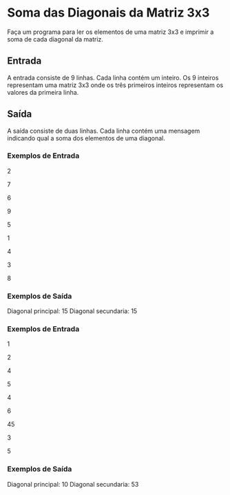 # Soma das Diagonais da Matriz 3x3
Faça um programa para ler os elementos de uma matriz 3x3 e imprimir a soma de cada diagonal da matriz.

## Entrada
A entrada consiste de 9 linhas. Cada linha contém um inteiro. Os 9 inteiros representam uma matriz 3x3 onde os três primeiros inteiros representam os valores da primeira linha.

## Saída
A saída consiste de duas linhas. Cada linha contém uma mensagem indicando qual a soma dos elementos de uma diagonal.

### Exemplos de Entrada
2

7 

6

9 

5 

1

4 

3 

8

### Exemplos de Saída
Diagonal principal: 15
Diagonal secundaria: 15

### Exemplos de Entrada
1

2

4

5

4

6

45

3

5

### Exemplos de Saída
Diagonal principal: 10
Diagonal secundaria: 53
